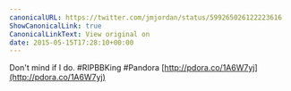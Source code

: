 ```yaml
---
canonicalURL: https://twitter.com/jmjordan/status/599265026122223616
ShowCanonicalLink: true
CanonicalLinkText: View original on
date: 2015-05-15T17:28:10+00:00
---
```

Don't mind if I do. #RIPBBKing #Pandora [http://pdora.co/1A6W7yj](http://pdora.co/1A6W7yj)